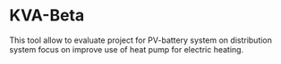 # KVA-Beta
This tool allow to evaluate project for PV-battery system on distribution system focus on improve use of heat pump for electric heating.
